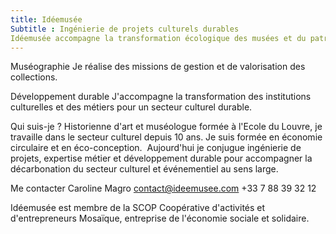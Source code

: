 ```yaml
---
title: Idéemusée
Subtitle : Ingénierie de projets culturels durables
Idéemusée accompagne la transformation écologique des musées et du patrimoine
---
```

Muséographie
Je réalise des missions de gestion et de valorisation des collections.

Développement durable
J'accompagne la transformation des institutions culturelles et des métiers pour un secteur culturel durable.

Qui suis-je ? 
Historienne d'art et muséologue formée à l'Ecole du Louvre, je travaille dans le secteur culturel depuis 10 ans. Je suis formée en économie circulaire et en éco-conception. 
Aujourd'hui je conjugue ingénierie de projets, expertise métier et développement durable pour accompagner la décarbonation du secteur culturel et événementiel au sens large.

Me contacter
Caroline Magro 
contact@ideemusee.com
+33 7 88 39 32 12

Idéemusée est membre de la SCOP Coopérative d'activités et d'entrepreneurs Mosaïque, entreprise de l'économie sociale et solidaire.
